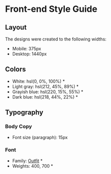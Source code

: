# Front-end Style Guide

## Layout

The designs were created to the following widths:

-   Mobile: 375px
-   Desktop: 1440px

## Colors

-   White: hsl(0, 0%, 100%) \*
-   Light gray: hsl(212, 45%, 89%) \*
-   Grayish blue: hsl(220, 15%, 55%) \*
-   Dark blue: hsl(218, 44%, 22%) \*

## Typography

### Body Copy

-   Font size (paragraph): 15px

### Font

-   Family: [Outfit](https://fonts.google.com/specimen/Outfit) \*
-   Weights: 400, 700 \*

